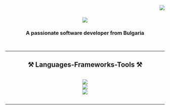 <img align="right" src="https://visitor-badge.laobi.icu/badge?page_id=mimski.mimski" />

<h1 align="center">
    <img src="https://readme-typing-svg.herokuapp.com/?font=Righteous&size=35&center=true&vCenter=true&width=500&height=70&duration=4000&lines=Hi+There!+👋;+I'm+Maria!;" />
</h1>

<h3 align="center">A passionate software developer from Bulgaria</h3>

<br/>
 
 <hr/>
 
<h2 align="center">⚒️ Languages-Frameworks-Tools ⚒️</h2>
<br/>
<div align="center">
    <img src="https://skillicons.dev/icons?i=dotnet,cs,javascript,typescript,html,css" /><br>
    <img src="https://skillicons.dev/icons?i=react,nextjs,jquery,tailwind,bootstrap,materialui" /><br>
    <img src="https://skillicons.dev/icons?i=git,github,gitlab,azure,docker,postman" />
</div>

<br/>
<hr/>

